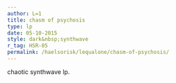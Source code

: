 ```yaml
---
author: L=1
title: chasm of psychosis
type: lp
date: 05-10-2015
style: dark&nbsp;synthwave
r_tag: HSR-05
permalink: /haelsorisk/lequalone/chasm-of-psychosis/
---
```


chaotic synthwave lp.
